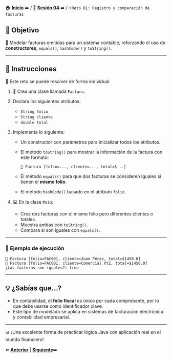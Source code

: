 
🏠 [**Inicio**](../../Readme.md) ➡️ / 📖 [**Sesión 04**](../Readme.md) ➡️ / ⚡`Reto 01: Registro y comparación de facturas`


## 🎯 Objetivo

💼 Modelar facturas emitidas para un sistema contable, reforzando el uso de **constructores**, `equals()`, `hashCode()` y `toString()`.

---

## 📝 Instrucciones

👤 Este reto se puede resolver de forma individual.

1. 📄 Crea una clase llamada `Factura`.

2. Declara los siguientes atributos:
   - `String folio`
   - `String cliente`
   - `double total`

3. Implementa lo siguiente:
   - Un constructor con parámetros para inicializar todos los atributos.
   - El método `toString()` para mostrar la información de la factura con este formato:  

     ```plaintext
     🧾 Factura [folio=..., cliente=..., total=$...]
     ```
   - El método `equals()` para que dos facturas se consideren iguales si tienen el **mismo folio**.
   - El método `hashCode()` basado en el atributo `folio`.

4. 💻 En la clase `Main`:
   - Crea dos facturas con el mismo folio pero diferentes clientes o totales.
   - Muestra ambas con `toString()`.
   - Compara si son iguales con `equals()`.

---

### 📌 Ejemplo de ejecución

```plaintext
🧾 Factura [folio=FAC001, cliente=Juan Pérez, total=$1450.0]
🧾 Factura [folio=FAC001, cliente=Comercial XYZ, total=$1450.0]
¿Las facturas son iguales?: true
```

---

## 💡 ¿Sabías que...?

- En contabilidad, el **folio fiscal** es único por cada comprobante, por lo que debe usarse como identificador clave.
- Este tipo de modelado se aplica en sistemas de facturación electrónica y contabilidad empresarial.

---

📊 ¡Una excelente forma de practicar lógica Java con aplicación real en el mundo financiero!

⬅️ [**Anterior**](../Ejemplo-02/Readme.md) | [**Siguiente**](../Ejemplo-03/Readme.md)➡️
